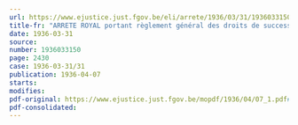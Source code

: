 ```yaml
---
url: https://www.ejustice.just.fgov.be/eli/arrete/1936/03/31/1936033150/justel
title-fr: "ARRETE ROYAL portant règlement général des droits de succession"
date: 1936-03-31
source:
number: 1936033150
page: 2430
case: 1936-03-31/31
publication: 1936-04-07
starts:
modifies:
pdf-original: https://www.ejustice.just.fgov.be/mopdf/1936/04/07_1.pdf#Page194
pdf-consolidated:
---
```


